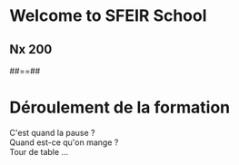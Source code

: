 <!-- .slide: class="first-slide" sfeir-level="2" sfeir-techno="Nx" -->
# **Welcome to SFEIR School**
## **Nx 200**

##==##

<!-- .slide: class="transition-bg-green-5" -->
# Déroulement de la formation

<p class="center">
C'est quand la pause ?<br>
Quand est-ce qu'on mange ?<br>
Tour de table ...
</p>
<br><br>
